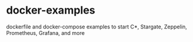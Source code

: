 # docker-examples
dockerfile and docker-compose examples to start C*, Stargate, Zeppelin, Prometheus, Grafana, and more
